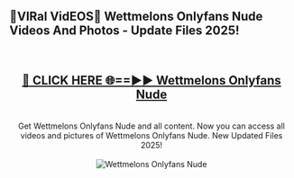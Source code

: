 <h2>🔴VIRal VidEOS🔴 Wettmelons Onlyfans Nude Videos And Photos - Update Files 2025!</h2>
<br>
<div align="center">
<h2><a href="https://virallinks.top/odZfE0" rel="nofollow">🔴 CLICK HERE 🌐==►► Wettmelons Onlyfans Nude</a></h2>
<br>
Get Wettmelons Onlyfans Nude and all content. Now you can access all videos and pictures of Wettmelons Onlyfans Nude. New Updated Files 2025!
<br>
<br>
<a href="https://virallinks.top/odZfE0" rel="nofollow" data-target="animated-image.originalLink"><img src="https://i.imgur.com/dJHk4Zq.gif)" alt="Wettmelons Onlyfans Nude" style="max-width: 100%; display: inline-block;" data-target="animated-image.originalImage"></a>
</div>
<br>
